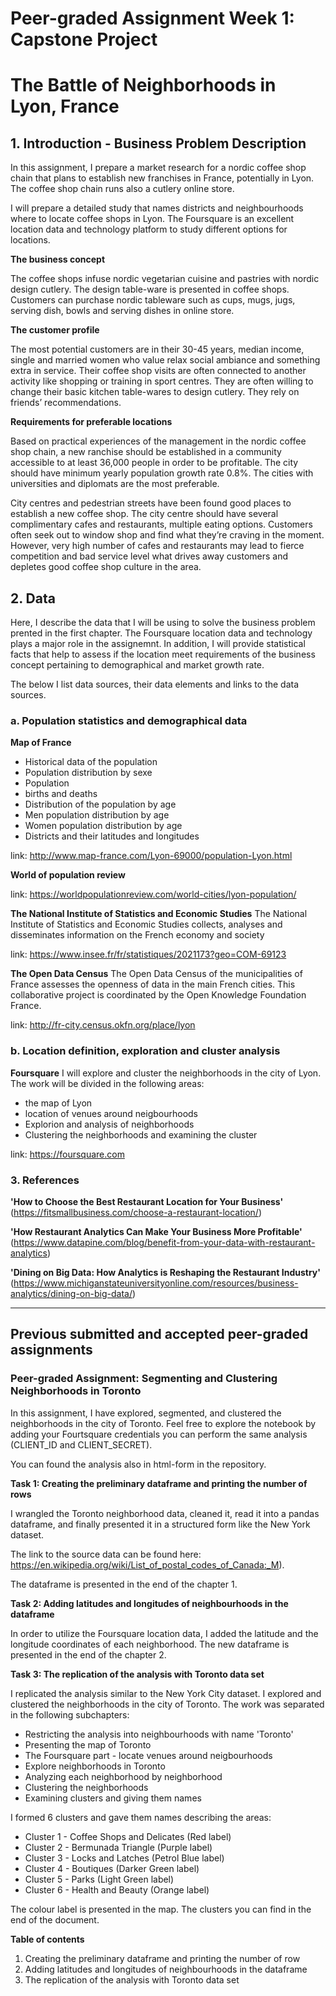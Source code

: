 # Peer-graded Assignment Week 1: Capstone Project 
# The Battle of Neighborhoods in Lyon, France

## 1. Introduction - Business Problem Description

In this assignment, I prepare a market research for a nordic coffee shop chain that plans to establish new franchises in France, potentially in Lyon. The coffee shop chain runs also a cutlery online store.

I will prepare a detailed study that names districts and neighbourhoods where to locate coffee shops in Lyon. The Foursquare is an excellent location data and technology platform to study different options for locations.

**The business concept**

The coffee shops infuse nordic vegetarian cuisine and pastries with nordic design cutlery. The design table-ware is presented in coffee shops. Customers can purchase nordic tableware such as cups, mugs, jugs, serving dish, bowls and serving dishes in online store.

**The customer profile**

The most potential customers are in their 30-45 years, median income, single and married women who value relax social ambiance and something extra in service. Their coffee shop visits are often connected to another activity like shopping or training in sport centres. They are often willing to change their basic kitchen table-wares to design cutlery. They rely on friends’ recommendations.

**Requirements for preferable locations**

Based on practical experiences of the management in the nordic coffee shop chain, a new ranchise should be established in a community accessible to at least 36,000 people in order to be profitable. The city should have minimum yearly population growth rate 0.8%. The cities with universities and diplomats are the most preferable.

City centres and pedestrian streets have been found good places to establish a new coffee shop. The city centre should have several complimentary cafes and restaurants, multiple eating options. Customers often seek out to window shop and find what they’re craving in the moment. However, very high number of cafes and restaurants may lead to fierce competition and bad service level what drives away customers and depletes good coffee shop culture in the area.

## 2. Data

Here, I describe the data that I will be using to solve the business problem prented in the first chapter. The Foursquare location data and technology plays a major role in the assignemnt. In addition, I will provide statistical facts that help to assess if the location meet requirements of the business concept pertaining to demographical and market growth rate.

The below I list data sources, their data elements and links to the data sources.

### a. Population statistics and demographical data

**Map of France**

+ Historical data of the population
+ Population distribution by sexe
+ Population
+ births and deaths
+ Distribution of the population by age
+ Men population distribution by age
+ Women population distribution by age
+ Districts and their latitudes and longitudes

link: http://www.map-france.com/Lyon-69000/population-Lyon.html

**World of population review**

link: https://worldpopulationreview.com/world-cities/lyon-population/

**The National Institute of Statistics and Economic Studies**
The National Institute of Statistics and Economic Studies collects, analyses and disseminates information on the French economy and society

link: https://www.insee.fr/fr/statistiques/2021173?geo=COM-69123

**The Open Data Census**
The Open Data Census of the municipalities of France assesses the openness of data in the main French cities. This collaborative project is coordinated by the Open Knowledge Foundation France.

link: http://fr-city.census.okfn.org/place/lyon

### b. Location definition, exploration and cluster analysis

**Foursquare**
I will explore and cluster the neighborhoods in the city of Lyon. The work will be divided in the following areas:
+ the map of Lyon
+ location of venues around neigbourhoods
+ Explorion and analysis of neighborhoods
+ Clustering the neighborhoods and examining the cluster

link: https://foursquare.com

### 3. References

**'How to Choose the Best Restaurant Location for Your Business'**
(https://fitsmallbusiness.com/choose-a-restaurant-location/)

**'How Restaurant Analytics Can Make Your Business More Profitable'**
(https://www.datapine.com/blog/benefit-from-your-data-with-restaurant-analytics)

**'Dining on Big Data: How Analytics is Reshaping the Restaurant Industry'**
(https://www.michiganstateuniversityonline.com/resources/business-analytics/dining-on-big-data/)

------

## Previous submitted and accepted peer-graded assignments

### Peer-graded Assignment: Segmenting and Clustering Neighborhoods in Toronto

In this assignment, I have explored, segmented, and clustered the neighborhoods in the city of Toronto. Feel free to explore the notebook by adding your Fourtsquare credentials you can perform the same analysis (CLIENT_ID and CLIENT_SECRET).

You can found the analysis also in html-form in the repository.

**Task 1: Creating the preliminary dataframe and printing the number of rows**

I wrangled the Toronto neighborhood data, cleaned it, read it into a pandas dataframe, and finally presented it in a structured form like the New York dataset.

The link to the source data can be found here: https://en.wikipedia.org/wiki/List_of_postal_codes_of_Canada:_M).

The dataframe is presented in the end of the chapter 1.

**Task 2: Adding latitudes and longitudes of neighbourhoods in the dataframe**

In order to utilize the Foursquare location data, I added the latitude and the longitude coordinates of each neighborhood.
The new dataframe is presented in the end of the chapter 2.

**Task 3: The replication of the analysis with Toronto data set**

I replicated the analysis similar to the New York City dataset. I explored and clustered the neighborhoods in the city of Toronto. The work was separated in the following subchapters:

+ Restricting the analysis into neighbourhoods with name 'Toronto'
+ Presenting the map of Toronto
+ The Foursquare part - locate venues around neigbourhoods
+ Explore neighborhoods in Toronto
+ Analyzing each neighborhood by neighborhood
+ Clustering the neighborhoods
+ Examining clusters and giving them names

I formed 6 clusters and gave them names describing the areas:
- Cluster 1 - Coffee Shops and Delicates (Red label)
- Cluster 2 - Bermunada Triangle (Purple label)
- Cluster 3 - Locks and Latches (Petrol Blue label)
- Cluster 4 - Boutiques (Darker Green label)
- Cluster 5 - Parks (Light Green label)
- Cluster 6 - Health and Beauty (Orange label)

The colour label is presented in the map. The clusters you can find in the end of the document.

**Table of contents**
1. Creating the preliminary dataframe and printing the number of row
2. Adding latitudes and longitudes of neighbourhoods in the dataframe
3. The replication of the analysis with Toronto data set
